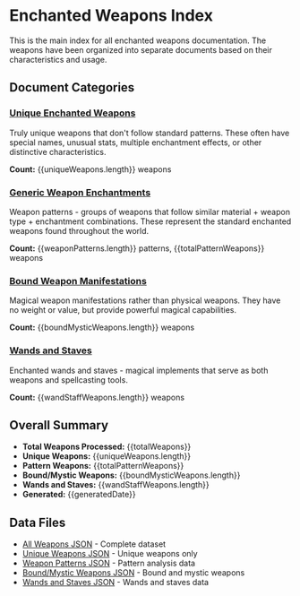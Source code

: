 # Enchanted Weapons Index

This is the main index for all enchanted weapons documentation. The weapons have been organized into separate documents based on their characteristics and usage.

## Document Categories

### [Unique Enchanted Weapons](unique-weapons.md)

Truly unique weapons that don't follow standard patterns. These often have special names, unusual stats, multiple enchantment effects, or other distinctive characteristics.

**Count:** {{uniqueWeapons.length}} weapons

### [Generic Weapon Enchantments](generic-weapon-enchants.md)

Weapon patterns - groups of weapons that follow similar material + weapon type + enchantment combinations. These represent the standard enchanted weapons found throughout the world.

**Count:** {{weaponPatterns.length}} patterns, {{totalPatternWeapons}} weapons

### [Bound Weapon Manifestations](bound-weapons.md)

Magical weapon manifestations rather than physical weapons. They have no weight or value, but provide powerful magical capabilities.

**Count:** {{boundMysticWeapons.length}} weapons

### [Wands and Staves](wands-staves.md)

Enchanted wands and staves - magical implements that serve as both weapons and spellcasting tools.

**Count:** {{wandStaffWeapons.length}} weapons

## Overall Summary

- **Total Weapons Processed:** {{totalWeapons}}
- **Unique Weapons:** {{uniqueWeapons.length}}
- **Pattern Weapons:** {{totalPatternWeapons}}
- **Bound/Mystic Weapons:** {{boundMysticWeapons.length}}
- **Wands and Staves:** {{wandStaffWeapons.length}}
- **Generated:** {{generatedDate}}

## Data Files

- [All Weapons JSON](enchanted-weapons.json) - Complete dataset
- [Unique Weapons JSON](unique-weapons.json) - Unique weapons only
- [Weapon Patterns JSON](weapon-patterns.json) - Pattern analysis data
- [Bound/Mystic Weapons JSON](bound-mystic-weapons.json) - Bound and mystic weapons
- [Wands and Staves JSON](wands-staves.json) - Wands and staves data

